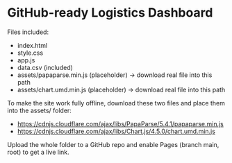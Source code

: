 # GitHub-ready Logistics Dashboard

Files included:
- index.html
- style.css
- app.js
- data.csv (included)
- assets/papaparse.min.js (placeholder) -> download real file into this path
- assets/chart.umd.min.js (placeholder) -> download real file into this path

To make the site work fully offline, download these two files and place them into the assets/ folder:
- https://cdnjs.cloudflare.com/ajax/libs/PapaParse/5.4.1/papaparse.min.js
- https://cdnjs.cloudflare.com/ajax/libs/Chart.js/4.5.0/chart.umd.min.js

Upload the whole folder to a GitHub repo and enable Pages (branch main, root) to get a live link.
